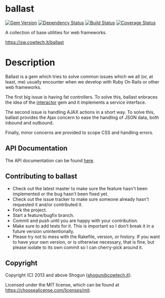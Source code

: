 # ballast

[![Gem Version](https://img.shields.io/gem/v/ballast.svg)](https://rubygems.org/gems/ballast)
[![Dependency Status](https://img.shields.io/gemnasium/ShogunPanda/ballast.svg)](https://gemnasium.com/ShogunPanda/ballast)
[![Build Status](https://img.shields.io/travis/ShogunPanda/ballast.svg)](https://travis-ci.org/ShogunPanda/ballast)
[![Coverage Status](https://img.shields.io/coveralls/github/ShogunPanda/ballast.svg)](https://coveralls.io/github/ShogunPanda/ballast)

A collection of base utilities for web frameworks.

https://sw.cowtech.it/ballast

# Description

Ballast is a gem which tries to solve common issues which we all (or, at least, me) usually encounter when we develop with Ruby On Rails or other web frameworks.

The first big issue is having fat controllers. To solve this, ballast enbraces the idea of the [interactor](https://github.com/collectiveidea/interactor) gem and it implements a service interface.

The second issue is handling AJAX actions in a short way. To solve this, ballast provides the Ajax concern to ease the handling of JSON data, both inbound and outbound.

Finally, minor concerns are provided to scope CSS and handling errors.

## API Documentation

The API documentation can be found [here](https://sw.cowtech.it/ballast/docs).

## Contributing to ballast

* Check out the latest master to make sure the feature hasn't been implemented or the bug hasn't been fixed yet.
* Check out the issue tracker to make sure someone already hasn't requested it and/or contributed it.
* Fork the project.
* Start a feature/bugfix branch.
* Commit and push until you are happy with your contribution.
* Make sure to add tests for it. This is important so I don't break it in a future version unintentionally.
* Please try not to mess with the Rakefile, version, or history. If you want to have your own version, or is otherwise necessary, that is fine, but please isolate to its own commit so I can cherry-pick around it.

## Copyright

Copyright (C) 2013 and above Shogun (shogun@cowtech.it).

Licensed under the MIT license, which can be found at https://choosealicense.com/licenses/mit.
